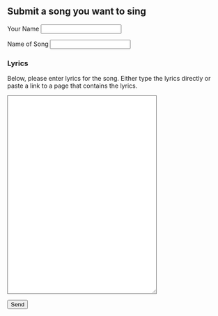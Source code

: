 ## Submit a song you want to sing

<form action="https://formspree.io/goldnate@gmail.com"
      method="POST">      
      
<p><label>Your Name <input type="text" name="name"></label></p>
<p><label>Name of Song <input type="text" name="song"></label></p>
<h3>Lyrics</h3>
<p>Below, please enter lyrics for the song. Either type the lyrics directly or paste a link to a page that contains the lyrics.</p>
<p><textarea name="lyrics" style="border: 1px solid #666666" cols="40" rows="30"></textarea></p>
<p><label><input type="submit" value="Send"></label></p>


</form> 
